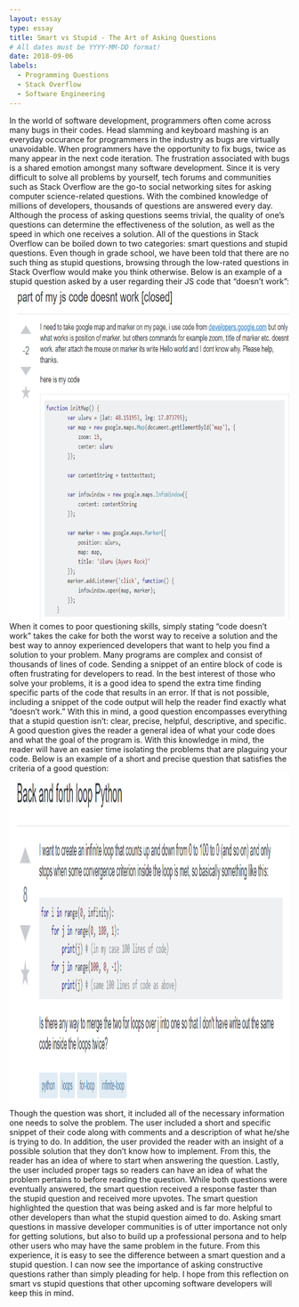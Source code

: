 ```yaml
---
layout: essay
type: essay
title: Smart vs Stupid - The Art of Asking Questions
# All dates must be YYYY-MM-DD format!
date: 2018-09-06
labels:
  - Programming Questions
  - Stack Overflow
  - Software Engineering
---
```



  In the world of software development, programmers often come across many bugs in their codes. Head slamming and keyboard mashing is an everyday occurance for programmers in the industry as bugs are virtually unavoidable. When programmers have the opportunity to fix bugs, twice as many appear in the next code iteration. The frustration associated with bugs is a shared emotion amongst many software development. Since it is very difficult to solve all problems by yourself, tech forums and communities such as Stack Overflow are the go-to social networking sites for asking computer science-related questions. With the combined knowledge of millions of developers, thousands of questions are answered every day. Although the process of asking questions seems trivial, the quality of one’s questions can determine the effectiveness of the solution, as well as the speed in which one receives a solution.
  All of the questions in Stack Overflow can be boiled down to two categories: smart questions and stupid questions. Even though in grade school, we have been told that there are no such thing as stupid questions, browsing through the low-rated questions in Stack Overflow would make you think otherwise. Below is an example of a stupid question asked by a user regarding their JS code that “doesn’t work”:
  <img src="../images/stupidQuestion.PNG" alt="stupid question" height = "600" width = "750">
  When it comes to poor questioning skills, simply stating “code doesn’t work” takes the cake for both the worst way to receive a solution and the best way to annoy experienced developers that want to help you find a solution to your problem. Many programs are complex and consist of thousands of lines of code. Sending a snippet of an entire block of code is often frustrating for developers to read. In the best interest of those who solve your problems, it is a good idea to spend the extra time finding specific parts of the code that results in an error. If that is not possible, including a snippet of the code output will help the reader find exactly what “doesn’t work.”
  With this in mind, a good question encompasses everything that a stupid question isn’t: clear, precise, helpful, descriptive, and specific. A good question gives the reader a general idea of what your code does and what the goal of the program is. With this knowledge in mind, the reader will have an easier time isolating the problems that are plaguing your code. Below is an example of a short and precise question that satisfies the criteria of a good question:
  <img src="../images/smartQuestion.PNG" alt="smart question" height = "600" width = "850">
  Though the question was short, it included all of the necessary information one needs to solve the problem. The user included a short and specific snippet of their code along with comments and a description of what he/she is trying to do. In addition, the user provided the reader with an insight of a possible solution that they don’t know how to implement. From this, the reader has an idea of where to start when answering the question. Lastly, the user included proper tags so readers can have an idea of what the problem pertains to before reading the question.
  While both questions were eventually answered, the smart question received a response faster than the stupid question and received more upvotes. The smart question highlighted the question that was being asked and is far more helpful to other developers than what the stupid question aimed to do. Asking smart questions in massive developer communities is of utter importance not only for getting solutions, but also to build up a professional persona and to help other users who may have the same problem in the future. From this experience, it is easy to see the difference between a smart question and a stupid question. I can now see the importance of asking constructive questions rather than simply pleading for help. I hope from this reflection on smart vs stupid questions that other upcoming software developers will keep this in mind.
